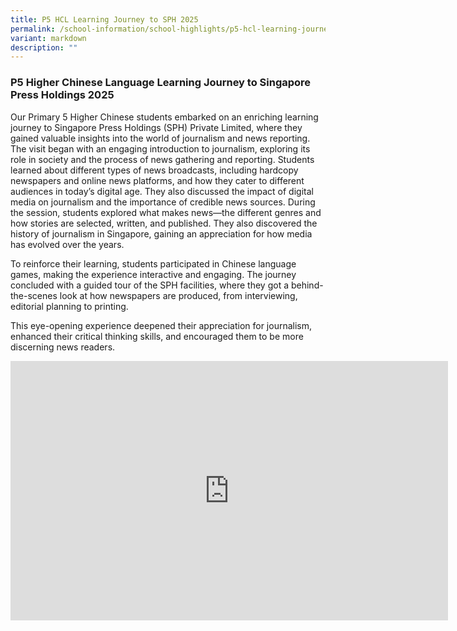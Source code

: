 ```yaml
---
title: P5 HCL Learning Journey to SPH 2025
permalink: /school-information/school-highlights/p5-hcl-learning-journey-to-sph-2025/
variant: markdown
description: ""
---
```

### **P5 Higher Chinese Language Learning Journey to Singapore Press Holdings 2025**

Our Primary 5 Higher Chinese students embarked on an enriching learning journey to Singapore Press Holdings (SPH) Private Limited, where they gained valuable insights into the world of journalism and news reporting.
The visit began with an engaging introduction to journalism, exploring its role in society and the process of news gathering and reporting. Students learned about different types of news broadcasts, including hardcopy newspapers and online news platforms, and how they cater to different audiences in today’s digital age. They also discussed the impact of digital media on journalism and the importance of credible news sources.
During the session, students explored what makes news—the different genres and how stories are selected, written, and published. They also discovered the history of journalism in Singapore, gaining an appreciation for how media has evolved over the years.

To reinforce their learning, students participated in Chinese language games, making the experience interactive and engaging. 
The journey concluded with a guided tour of the SPH facilities, where they got a behind-the-scenes look at how newspapers are produced, from interviewing, editorial planning to printing.

This eye-opening experience deepened their appreciation for journalism, enhanced their critical thinking skills, and encouraged them to be more discerning news readers.

<center><iframe allowfullscreen="" allow="accelerometer; autoplay; clipboard-write; encrypted-media; gyroscope; picture-in-picture; web-share" frameborder="0" title="YouTube video player" src="https://www.youtube.com/embed/v3drh91Vgc4?si=p_A1_agGJeqHaP3B" height="415" width="700"></iframe></center>